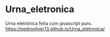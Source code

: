 # Urna_eletronica
Urna eletrônica feita com javascript puro.
https://pedrooliver13.github.io/Urna_eletronica/
